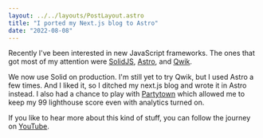 ```yaml
---
layout: ../../layouts/PostLayout.astro
title: "I ported my Next.js blog to Astro"
date: "2022-08-08"
---
```


Recently I've been interested in new JavaScript frameworks. The ones that got
most of my attention were [SolidJS](https://www.solidjs.com/), [Astro](https://astro.build/),
and [Qwik](https://qwik.builder.io/).

We now use Solid on production. I'm still yet to try Qwik, but I used Astro a
few times. And I liked it, so I ditched my next.js blog and wrote it in Astro
instead. I also had a chance to play with [Partytown](https://partytown.builder.io/)
which allowed me to keep my 99 lighthouse score even with analytics turned on.

If you like to hear more about this kind of stuff, you can follow the journey on
[YouTube](https://www.youtube.com/playlist?list=PLuPYpWKKQ-H2jSKOidziVAvDOWevlP7Ax).
